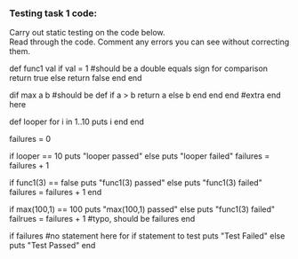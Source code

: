 ### Testing task 1 code:

  Carry out static testing on the code below.  
  Read through the code.  Comment any errors you can see without correcting them.

 
def func1 val 
  if val = 1 #should be a double equals sign for comparison
  return true
  else
  return false
  end
end
  
dif max a b #should be def
  if a > b
      return a 
  else
  b
  end 
end 
end #extra end here
  
def looper 
  for i in 1..10
  puts i
  end
end
 
failures = 0 
 
if looper == 10 
  puts "looper passed"
else
  puts "looper failed"
  failures = failures + 1
 
  
if func1(3) == false
  puts "func1(3) passed"
else
  puts "func1(3) failed"
  failures = failures + 1
end 
 
  
if max(100,1) == 100 
  puts "max(100,1) passed"
else
  puts "func1(3) failed"
  failrues = failures + 1 #typo, should be failures
end

  
if failures #no statement here for if statement to test
  puts "Test Failed"
else
  puts "Test Passed"
end


